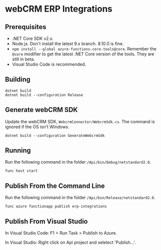 # webCRM ERP Integrations

## Prerequisites

* .NET Core SDK v2.x.
* Node.js. Don't install the latest 9.x branch. 8.10.0 is fine.
* `npm install --global azure-functions-core-tools@core`. Remember the `@core` modifier to get the latest .NET Core version of the tools. They are still in beta.
* Visual Studio Code is recommended.

## Building

    dotnet build
    dotnet build --configuration Release

## Generate webCRM SDK

Update the webCRM SDK, `WebcrmConnector/WebcrmSdk.cs`. The command is ignored if the OS isn't Windows.

    dotnet build --configuration GenerateWebcrmSdk

## Running

Run the following command in the folder `/Api/bin/Debug/netstandard2.0`.

    func host start

## Publish From the Command Line

Run the following command in the folder `/Api/bin/Release/netstandard2.0`.

    func azure functionapp publish erp-integrations

## Publish From Visual Studio

In Visual Studio Code: F1 > Run Task > Publish to Azure.

In Visual Studio: Right click on Api project and selelect 'Publish...'.
